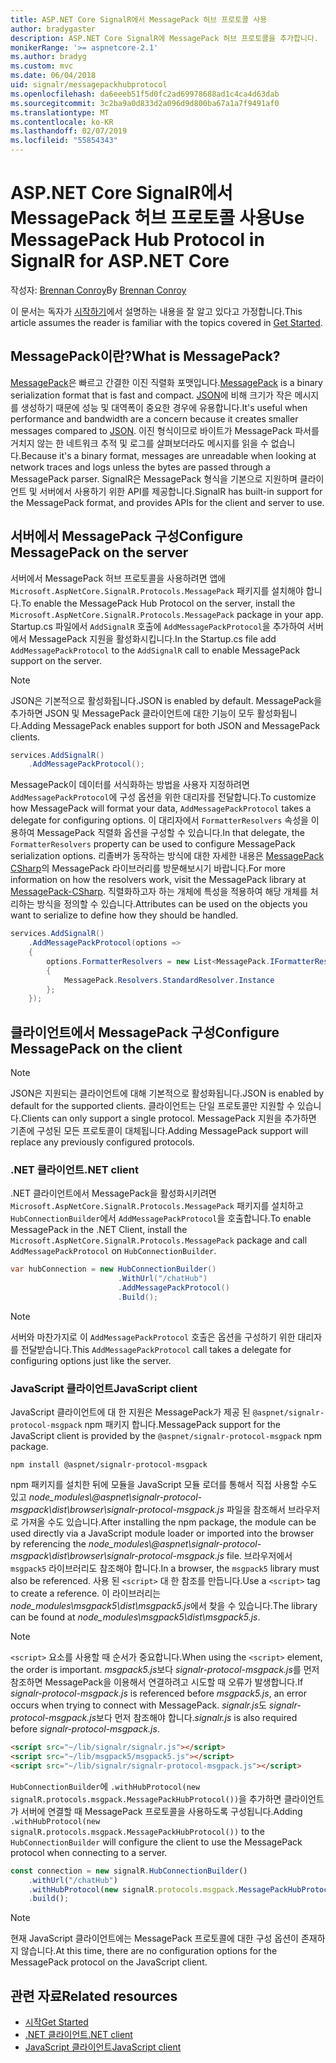 ```yaml
---
title: ASP.NET Core SignalR에서 MessagePack 허브 프로토콜 사용
author: bradygaster
description: ASP.NET Core SignalR에 MessagePack 허브 프로토콜을 추가합니다.
monikerRange: '>= aspnetcore-2.1'
ms.author: bradyg
ms.custom: mvc
ms.date: 06/04/2018
uid: signalr/messagepackhubprotocol
ms.openlocfilehash: da6eeeb51f5d0fc2ad69978688ad1c4ca4d63dab
ms.sourcegitcommit: 3c2ba9a0d833d2a096d9d800ba67a1a7f9491af0
ms.translationtype: MT
ms.contentlocale: ko-KR
ms.lasthandoff: 02/07/2019
ms.locfileid: "55854343"
---
```

# <a name="use-messagepack-hub-protocol-in-signalr-for-aspnet-core"></a><span data-ttu-id="7fd4f-103">ASP.NET Core SignalR에서 MessagePack 허브 프로토콜 사용</span><span class="sxs-lookup"><span data-stu-id="7fd4f-103">Use MessagePack Hub Protocol in SignalR for ASP.NET Core</span></span>

<span data-ttu-id="7fd4f-104">작성자: [Brennan Conroy](https://github.com/BrennanConroy)</span><span class="sxs-lookup"><span data-stu-id="7fd4f-104">By [Brennan Conroy](https://github.com/BrennanConroy)</span></span>

<span data-ttu-id="7fd4f-105">이 문서는 독자가 [시작하기](xref:tutorials/signalr)에서 설명하는 내용을 잘 알고 있다고 가정합니다.</span><span class="sxs-lookup"><span data-stu-id="7fd4f-105">This article assumes the reader is familiar with the topics covered in [Get Started](xref:tutorials/signalr).</span></span>

## <a name="what-is-messagepack"></a><span data-ttu-id="7fd4f-106">MessagePack이란?</span><span class="sxs-lookup"><span data-stu-id="7fd4f-106">What is MessagePack?</span></span>

<span data-ttu-id="7fd4f-107">[MessagePack](https://msgpack.org/index.html)은 빠르고 간결한 이진 직렬화 포맷입니다.</span><span class="sxs-lookup"><span data-stu-id="7fd4f-107">[MessagePack](https://msgpack.org/index.html) is a binary serialization format that is fast and compact.</span></span> <span data-ttu-id="7fd4f-108">[JSON](https://www.json.org/)에 비해 크기가 작은 메시지를 생성하기 때문에 성능 및 대역폭이 중요한 경우에 유용합니다.</span><span class="sxs-lookup"><span data-stu-id="7fd4f-108">It's useful when performance and bandwidth are a concern because it creates smaller messages compared to [JSON](https://www.json.org/).</span></span> <span data-ttu-id="7fd4f-109">이진 형식이므로 바이트가 MessagePack 파서를 거치지 않는 한 네트워크 추적 및 로그를 살펴보더라도 메시지를 읽을 수 없습니다.</span><span class="sxs-lookup"><span data-stu-id="7fd4f-109">Because it's a binary format, messages are unreadable when looking at network traces and logs unless the bytes are passed through a MessagePack parser.</span></span> <span data-ttu-id="7fd4f-110">SignalR은 MessagePack 형식을 기본으로 지원하며 클라이언트 및 서버에서 사용하기 위한 API를 제공합니다.</span><span class="sxs-lookup"><span data-stu-id="7fd4f-110">SignalR has built-in support for the MessagePack format, and provides APIs for the client and server to use.</span></span>

## <a name="configure-messagepack-on-the-server"></a><span data-ttu-id="7fd4f-111">서버에서 MessagePack 구성</span><span class="sxs-lookup"><span data-stu-id="7fd4f-111">Configure MessagePack on the server</span></span>

<span data-ttu-id="7fd4f-112">서버에서 MessagePack 허브 프로토콜을 사용하려면 앱에 `Microsoft.AspNetCore.SignalR.Protocols.MessagePack` 패키지를 설치해야 합니다.</span><span class="sxs-lookup"><span data-stu-id="7fd4f-112">To enable the MessagePack Hub Protocol on the server, install the `Microsoft.AspNetCore.SignalR.Protocols.MessagePack` package in your app.</span></span> <span data-ttu-id="7fd4f-113">Startup.cs 파일에서 `AddSignalR` 호출에 `AddMessagePackProtocol`을 추가하여 서버에서 MessagePack 지원을 활성화시킵니다.</span><span class="sxs-lookup"><span data-stu-id="7fd4f-113">In the Startup.cs file add `AddMessagePackProtocol` to the `AddSignalR` call to enable MessagePack support on the server.</span></span>

> [!NOTE]
> <span data-ttu-id="7fd4f-114">JSON은 기본적으로 활성화됩니다.</span><span class="sxs-lookup"><span data-stu-id="7fd4f-114">JSON is enabled by default.</span></span> <span data-ttu-id="7fd4f-115">MessagePack을 추가하면 JSON 및 MessagePack 클라이언트에 대한 기능이 모두 활성화됩니다.</span><span class="sxs-lookup"><span data-stu-id="7fd4f-115">Adding MessagePack enables support for both JSON and MessagePack clients.</span></span>

```csharp
services.AddSignalR()
    .AddMessagePackProtocol();
```

<span data-ttu-id="7fd4f-116">MessagePack이 데이터를 서식화하는 방법을 사용자 지정하려면 `AddMessagePackProtocol`에 구성 옵션을 위한 대리자를 전달합니다.</span><span class="sxs-lookup"><span data-stu-id="7fd4f-116">To customize how MessagePack will format your data, `AddMessagePackProtocol` takes a delegate for configuring options.</span></span> <span data-ttu-id="7fd4f-117">이 대리자에서 `FormatterResolvers` 속성을 이용하여 MessagePack 직렬화 옵션을 구성할 수 있습니다.</span><span class="sxs-lookup"><span data-stu-id="7fd4f-117">In that delegate, the `FormatterResolvers` property can be used to configure MessagePack serialization options.</span></span> <span data-ttu-id="7fd4f-118">리졸버가 동작하는 방식에 대한 자세한 내용은 [MessagePack CSharp](https://github.com/neuecc/MessagePack-CSharp)의 MessagePack 라이브러리를 방문해보시기 바랍니다.</span><span class="sxs-lookup"><span data-stu-id="7fd4f-118">For more information on how the resolvers work, visit the MessagePack library at [MessagePack-CSharp](https://github.com/neuecc/MessagePack-CSharp).</span></span> <span data-ttu-id="7fd4f-119">직렬화하고자 하는 개체에 특성을 적용하여 해당 개체를 처리하는 방식을 정의할 수 있습니다.</span><span class="sxs-lookup"><span data-stu-id="7fd4f-119">Attributes can be used on the objects you want to serialize to define how they should be handled.</span></span>

```csharp
services.AddSignalR()
    .AddMessagePackProtocol(options =>
    {
        options.FormatterResolvers = new List<MessagePack.IFormatterResolver>()
        {
            MessagePack.Resolvers.StandardResolver.Instance
        };
    });
```

## <a name="configure-messagepack-on-the-client"></a><span data-ttu-id="7fd4f-120">클라이언트에서 MessagePack 구성</span><span class="sxs-lookup"><span data-stu-id="7fd4f-120">Configure MessagePack on the client</span></span>

> [!NOTE]
> <span data-ttu-id="7fd4f-121">JSON은 지원되는 클라이언트에 대해 기본적으로 활성화됩니다.</span><span class="sxs-lookup"><span data-stu-id="7fd4f-121">JSON is enabled by default for the supported clients.</span></span> <span data-ttu-id="7fd4f-122">클라이언트는 단일 프로토콜만 지원할 수 있습니다.</span><span class="sxs-lookup"><span data-stu-id="7fd4f-122">Clients can only support a single protocol.</span></span> <span data-ttu-id="7fd4f-123">MessagePack 지원을 추가하면 기존에 구성된 모든 프로토콜이 대체됩니다.</span><span class="sxs-lookup"><span data-stu-id="7fd4f-123">Adding MessagePack support will replace any previously configured protocols.</span></span>

### <a name="net-client"></a><span data-ttu-id="7fd4f-124">.NET 클라이언트</span><span class="sxs-lookup"><span data-stu-id="7fd4f-124">.NET client</span></span>

<span data-ttu-id="7fd4f-125">.NET 클라이언트에서 MessagePack을 활성화시키려면 `Microsoft.AspNetCore.SignalR.Protocols.MessagePack` 패키지를 설치하고 `HubConnectionBuilder`에서 `AddMessagePackProtocol`을 호출합니다.</span><span class="sxs-lookup"><span data-stu-id="7fd4f-125">To enable MessagePack in the .NET Client, install the `Microsoft.AspNetCore.SignalR.Protocols.MessagePack` package and call `AddMessagePackProtocol` on `HubConnectionBuilder`.</span></span>

```csharp
var hubConnection = new HubConnectionBuilder()
                        .WithUrl("/chatHub")
                        .AddMessagePackProtocol()
                        .Build();
```

> [!NOTE]
> <span data-ttu-id="7fd4f-126">서버와 마찬가지로 이 `AddMessagePackProtocol` 호출은 옵션을 구성하기 위한 대리자를 전달받습니다.</span><span class="sxs-lookup"><span data-stu-id="7fd4f-126">This `AddMessagePackProtocol` call takes a delegate for configuring options just like the server.</span></span>

### <a name="javascript-client"></a><span data-ttu-id="7fd4f-127">JavaScript 클라이언트</span><span class="sxs-lookup"><span data-stu-id="7fd4f-127">JavaScript client</span></span>

<span data-ttu-id="7fd4f-128">JavaScript 클라이언트에 대 한 지원은 MessagePack가 제공 된 `@aspnet/signalr-protocol-msgpack` npm 패키지 합니다.</span><span class="sxs-lookup"><span data-stu-id="7fd4f-128">MessagePack support for the JavaScript client is provided by the `@aspnet/signalr-protocol-msgpack` npm package.</span></span>

```console
npm install @aspnet/signalr-protocol-msgpack
```

<span data-ttu-id="7fd4f-129">npm 패키지를 설치한 뒤에 모듈을 JavaScript 모듈 로더를 통해서 직접 사용할 수도 있고 *node_modules\\@aspnet\signalr-protocol-msgpack\dist\browser\signalr-protocol-msgpack.js* 파일을 참조해서 브라우저로 가져올 수도 있습니다.</span><span class="sxs-lookup"><span data-stu-id="7fd4f-129">After installing the npm package, the module can be used directly via a JavaScript module loader or imported into the browser by referencing the *node_modules\\@aspnet\signalr-protocol-msgpack\dist\browser\signalr-protocol-msgpack.js* file.</span></span> <span data-ttu-id="7fd4f-130">브라우저에서 `msgpack5` 라이브러리도 참조해야 합니다.</span><span class="sxs-lookup"><span data-stu-id="7fd4f-130">In a browser, the `msgpack5` library must also be referenced.</span></span> <span data-ttu-id="7fd4f-131">사용 된 `<script>` 대 한 참조를 만듭니다.</span><span class="sxs-lookup"><span data-stu-id="7fd4f-131">Use a `<script>` tag to create a reference.</span></span> <span data-ttu-id="7fd4f-132">이 라이브러리는 *node_modules\msgpack5\dist\msgpack5.js*에서 찾을 수 있습니다.</span><span class="sxs-lookup"><span data-stu-id="7fd4f-132">The library can be found at *node_modules\msgpack5\dist\msgpack5.js*.</span></span>

> [!NOTE]
> <span data-ttu-id="7fd4f-133">`<script>` 요소를 사용할 때 순서가 중요합니다.</span><span class="sxs-lookup"><span data-stu-id="7fd4f-133">When using the `<script>` element, the order is important.</span></span> <span data-ttu-id="7fd4f-134">*msgpack5.js*보다 *signalr-protocol-msgpack.js*를 먼저 참조하면 MessagePack을 이용해서 연결하려고 시도할 때 오류가 발생합니다.</span><span class="sxs-lookup"><span data-stu-id="7fd4f-134">If *signalr-protocol-msgpack.js* is referenced before *msgpack5.js*, an error occurs when trying to connect with MessagePack.</span></span> <span data-ttu-id="7fd4f-135">*signalr.js*도 *signalr-protocol-msgpack.js*보다 먼저 참조해야 합니다.</span><span class="sxs-lookup"><span data-stu-id="7fd4f-135">*signalr.js* is also required before *signalr-protocol-msgpack.js*.</span></span>

```html
<script src="~/lib/signalr/signalr.js"></script>
<script src="~/lib/msgpack5/msgpack5.js"></script>
<script src="~/lib/signalr/signalr-protocol-msgpack.js"></script>
```

<span data-ttu-id="7fd4f-136">`HubConnectionBuilder`에 `.withHubProtocol(new signalR.protocols.msgpack.MessagePackHubProtocol())`을 추가하면 클라이언트가 서버에 연결할 때 MessagePack 프로토콜을 사용하도록 구성됩니다.</span><span class="sxs-lookup"><span data-stu-id="7fd4f-136">Adding `.withHubProtocol(new signalR.protocols.msgpack.MessagePackHubProtocol())` to the `HubConnectionBuilder` will configure the client to use the MessagePack protocol when connecting to a server.</span></span>

```javascript
const connection = new signalR.HubConnectionBuilder()
    .withUrl("/chatHub")
    .withHubProtocol(new signalR.protocols.msgpack.MessagePackHubProtocol())
    .build();
```

> [!NOTE]
> <span data-ttu-id="7fd4f-137">현재 JavaScript 클라이언트에는 MessagePack 프로토콜에 대한 구성 옵션이 존재하지 않습니다.</span><span class="sxs-lookup"><span data-stu-id="7fd4f-137">At this time, there are no configuration options for the MessagePack protocol on the JavaScript client.</span></span>

## <a name="related-resources"></a><span data-ttu-id="7fd4f-138">관련 자료</span><span class="sxs-lookup"><span data-stu-id="7fd4f-138">Related resources</span></span>

* [<span data-ttu-id="7fd4f-139">시작</span><span class="sxs-lookup"><span data-stu-id="7fd4f-139">Get Started</span></span>](xref:tutorials/signalr)
* [<span data-ttu-id="7fd4f-140">.NET 클라이언트</span><span class="sxs-lookup"><span data-stu-id="7fd4f-140">.NET client</span></span>](xref:signalr/dotnet-client)
* [<span data-ttu-id="7fd4f-141">JavaScript 클라이언트</span><span class="sxs-lookup"><span data-stu-id="7fd4f-141">JavaScript client</span></span>](xref:signalr/javascript-client)
